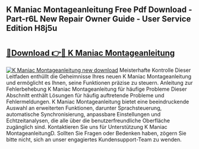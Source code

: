 ## K Maniac Montageanleitung Free Pdf Download - Part-r6L New Repair Owner Guide - User Service Edition H8j5u

# <h2><a href="http://df6zhpt.blite.top/?on=K+Maniac+Montageanleitung">🔗Download 👉🔴 K Maniac Montageanleitung</a></h2>

[![K Maniac Montageanleitung new download](https://i.imgur.com/lujVjoI.png)](http://df6zhpt.blite.top/?on=K+Maniac+Montageanleitung)
Meisterhafte Kontrolle Dieser Leitfaden enthüllt die Geheimnisse Ihres neuen K Maniac Montageanleitung und ermöglicht es Ihnen, seine Funktionen präzise zu steuern. Anleitung zur Fehlerbehebung K Maniac Montageanleitung für häufige Probleme Dieser Abschnitt enthält Lösungen für häufig auftretende Probleme und Fehlermeldungen. K Maniac Montageanleitung bietet eine beeindruckende Auswahl an erweiterten Funktionen, darunter Sprachsteuerung, automatische Synchronisierung, anpassbare Einstellungen und Echtzeitanalysen, die alle über die benutzerfreundliche Oberfläche zugänglich sind. Kontaktieren Sie uns für Unterstützung K Maniac MontageanleitungD. Sollten Sie Fragen oder Bedenken haben, zögern Sie bitte nicht, sich an unser engagiertes Kundensupport-Team zu wenden.
